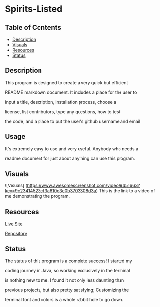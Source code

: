 # Spirits-Listed

## Table of Contents
- [Description](#description)
- [Visuals](#visuals)
- [Resources](#resources)
- [Status](#status)

## Description

This program is designed to create a very quick but efficient

README markdown document. It includes a place for the user to

input a title, description, installation process, choose a

license, list contributors, type any questions, how to test

the code, and a place to put the user's github username and email


## Usage

It's extremely easy to use and very useful. Anybody who needs a 

readme document for just about anything can use this program.

## Visuals
![Visuals] (https://www.awesomescreenshot.com/video/9451663?key=9c23414523cf3a610c3c0b3703308d3a)
This is the link to a video of me demonstrating the program.

## Resources

[Live Site](https://nicklthompson.github.io/README-generator/)

[Repository](https://github.com/NickLThompson/README-generator)

## Status

The status of this program is a complete success! I started my 

coding journey in Java, so working exclusively in the terminal

is nothing new to me. I found it not only less daunting than

previous projects, but also pretty satisfying; Customizing the 

terminal font and colors is a whole rabbit hole to go down. 